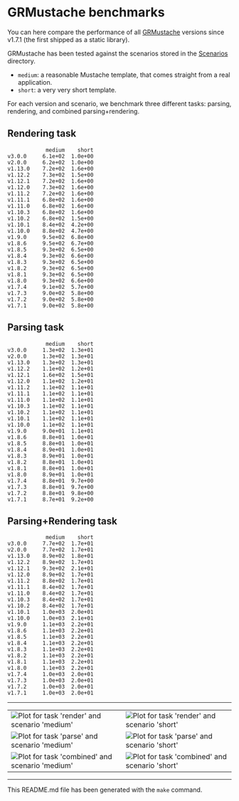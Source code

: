 # GRMustache benchmarks

You can here compare the performance of all [GRMustache](https://github.com/groue/GRMustache) versions since v1.7.1 (the first shipped as a static library).

GRMustache has been tested against the scenarios stored in the [Scenarios](GRMustacheBenchmark/tree/master/Scenarios) directory.

- `medium`: a reasonable Mustache template, that comes straight from a real application.
- `short`: a very very short template.

For each version and scenario, we benchmark three different tasks: parsing, rendering, and combined parsing+rendering.


## Rendering task

	            medium    short
	v3.0.0     6.1e+02  1.0e+00
	v2.0.0     6.2e+02  1.0e+00
	v1.13.0    7.2e+02  1.6e+00
	v1.12.2    7.3e+02  1.5e+00
	v1.12.1    7.2e+02  1.6e+00
	v1.12.0    7.3e+02  1.6e+00
	v1.11.2    7.2e+02  1.6e+00
	v1.11.1    6.8e+02  1.6e+00
	v1.11.0    6.8e+02  1.6e+00
	v1.10.3    6.8e+02  1.6e+00
	v1.10.2    6.8e+02  1.5e+00
	v1.10.1    8.4e+02  4.2e+00
	v1.10.0    8.8e+02  4.7e+00
	v1.9.0     9.5e+02  6.8e+00
	v1.8.6     9.5e+02  6.7e+00
	v1.8.5     9.3e+02  6.5e+00
	v1.8.4     9.3e+02  6.6e+00
	v1.8.3     9.3e+02  6.5e+00
	v1.8.2     9.3e+02  6.5e+00
	v1.8.1     9.3e+02  6.5e+00
	v1.8.0     9.3e+02  6.6e+00
	v1.7.4     9.1e+02  5.7e+00
	v1.7.3     9.0e+02  5.8e+00
	v1.7.2     9.0e+02  5.8e+00
	v1.7.1     9.0e+02  5.8e+00

## Parsing task

	            medium    short
	v3.0.0     1.3e+02  1.3e+01
	v2.0.0     1.3e+02  1.3e+01
	v1.13.0    1.3e+02  1.3e+01
	v1.12.2    1.1e+02  1.2e+01
	v1.12.1    1.6e+02  1.5e+01
	v1.12.0    1.1e+02  1.2e+01
	v1.11.2    1.1e+02  1.1e+01
	v1.11.1    1.1e+02  1.1e+01
	v1.11.0    1.1e+02  1.1e+01
	v1.10.3    1.1e+02  1.1e+01
	v1.10.2    1.1e+02  1.1e+01
	v1.10.1    1.1e+02  1.1e+01
	v1.10.0    1.1e+02  1.1e+01
	v1.9.0     9.0e+01  1.1e+01
	v1.8.6     8.8e+01  1.0e+01
	v1.8.5     8.8e+01  1.0e+01
	v1.8.4     8.9e+01  1.0e+01
	v1.8.3     8.9e+01  1.0e+01
	v1.8.2     8.8e+01  1.0e+01
	v1.8.1     8.8e+01  1.0e+01
	v1.8.0     8.9e+01  1.0e+01
	v1.7.4     8.8e+01  9.7e+00
	v1.7.3     8.8e+01  9.7e+00
	v1.7.2     8.8e+01  9.8e+00
	v1.7.1     8.7e+01  9.2e+00

## Parsing+Rendering task

	            medium    short
	v3.0.0     7.7e+02  1.7e+01
	v2.0.0     7.7e+02  1.7e+01
	v1.13.0    8.9e+02  1.8e+01
	v1.12.2    8.9e+02  1.7e+01
	v1.12.1    9.3e+02  2.1e+01
	v1.12.0    8.9e+02  1.7e+01
	v1.11.2    8.8e+02  1.7e+01
	v1.11.1    8.4e+02  1.7e+01
	v1.11.0    8.4e+02  1.7e+01
	v1.10.3    8.4e+02  1.7e+01
	v1.10.2    8.4e+02  1.7e+01
	v1.10.1    1.0e+03  2.0e+01
	v1.10.0    1.0e+03  2.1e+01
	v1.9.0     1.1e+03  2.2e+01
	v1.8.6     1.1e+03  2.2e+01
	v1.8.5     1.1e+03  2.2e+01
	v1.8.4     1.1e+03  2.2e+01
	v1.8.3     1.1e+03  2.2e+01
	v1.8.2     1.1e+03  2.2e+01
	v1.8.1     1.1e+03  2.2e+01
	v1.8.0     1.1e+03  2.2e+01
	v1.7.4     1.0e+03  2.0e+01
	v1.7.3     1.0e+03  2.0e+01
	v1.7.2     1.0e+03  2.0e+01
	v1.7.1     1.0e+03  2.0e+01

-----

<table border="0" cellspacing="0" cellpadding="0">
<tr>
<td>
<img src="/groue/GRMustacheBenchmark/raw/master/Plots/medium-render.png" alt="Plot for task 'render' and scenario 'medium'">
</td>
<td>
<img src="/groue/GRMustacheBenchmark/raw/master/Plots/short-render.png" alt="Plot for task 'render' and scenario 'short'">
</td>
</tr>
<tr>
<td>
<img src="/groue/GRMustacheBenchmark/raw/master/Plots/medium-parse.png" alt="Plot for task 'parse' and scenario 'medium'">
</td>
<td>
<img src="/groue/GRMustacheBenchmark/raw/master/Plots/short-parse.png" alt="Plot for task 'parse' and scenario 'short'">
</td>
</tr>
<tr>
<td>
<img src="/groue/GRMustacheBenchmark/raw/master/Plots/medium-combined.png" alt="Plot for task 'combined' and scenario 'medium'">
</td>
<td>
<img src="/groue/GRMustacheBenchmark/raw/master/Plots/short-combined.png" alt="Plot for task 'combined' and scenario 'short'">
</td>
</tr>
</table>

-----

This README.md file has been generated with the `make` command.

